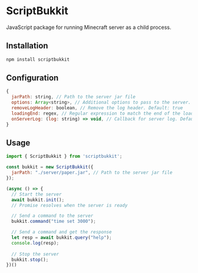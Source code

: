# ScriptBukkit
JavaScript package for running Minecraft server as a child process.

## Installation
```bash
npm install scriptbukkit
```

## Configuration
```javascript
{
  jarPath: string, // Path to the server jar file
  options: Array<string>, // Additional options to pass to the server. Default: ["-Xmx1G", "-Xms1G"]
  removeLogHeader: boolean, // Remove the log header. Default: true
  loadingEnd: regex, // Regular expression to match the end of the loading process. Default: /Done \(.*s\)! For help, type "help"/
  onServerLog: (log: string) => void, // Callback for server log. Default: console.log
}
```

## Usage
```javascript
import { ScriptBukkit } from 'scriptbukkit';

const bukkit = new ScriptBukkit({
  jarPath: "./server/paper.jar", // Path to the server jar file
});

(async () => {
  // Start the server
  await bukkit.init();
  // Promise resolves when the server is ready

  // Send a command to the server
  bukkit.command("time set 3000");

  // Send a command and get the response
  let resp = await bukkit.query("help");
  console.log(resp);
  
  // Stop the server
  bukkit.stop();
})()
```